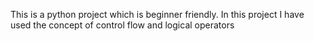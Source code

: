 This is a python project which is beginner friendly.
In this project I have used the concept of control flow and logical operators
